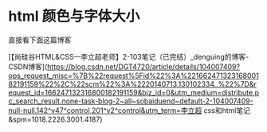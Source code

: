 # html 颜色与字体大小

直接看下面这篇博客

[【尚硅谷HTML&CSS—李立超老师】2-103笔记（已完结）_denguing的博客-CSDN博客](https://blog.csdn.net/DGT4720/article/details/104007409?ops_request_misc=%7B%22request%5Fid%22%3A%22166247132316800182191159%22%2C%22scm%22%3A%2220140713.130102334..%22%7D&request_id=166247132316800182191159&biz_id=0&utm_medium=distribute.pc_search_result.none-task-blog-2~all~sobaiduend~default-2-104007409-null-null.142^v47^control,201^v2^control&utm_term=李立超 css和html笔记&spm=1018.2226.3001.4187)
